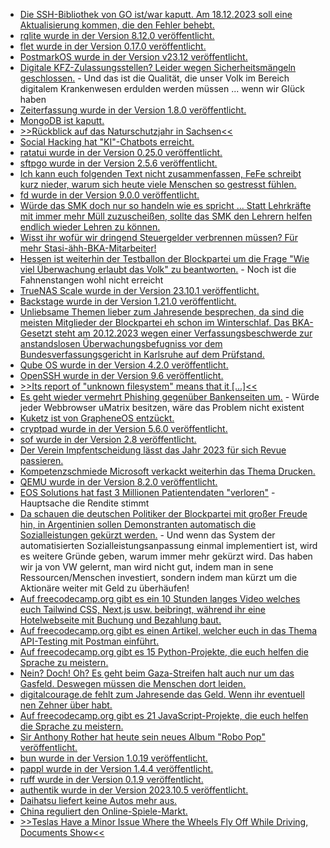 * [Die SSH-Bibliothek von GO ist/war kaputt. Am 18.12.2023 soll eine Aktualisierung kommen, die den Fehler behebt.](http://blog.fefe.de/?ts=9b8180c7)
* [rqlite wurde in der Version 8.12.0 veröffentlicht.](https://github.com/rqlite/rqlite/releases/tag/v8.12.0)
* [flet wurde in der Version 0.17.0 veröffentlicht.](https://github.com/flet-dev/flet/releases/tag/v0.17.0)
* [PostmarkOS wurde in der Version v23.12 veröffentlicht.](https://postmarketos.org/blog/2023/12/18/v23.12-release/)
* [Digitale KFZ-Zulassungsstellen? Leider wegen Sicherheitsmängeln geschlossen.](https://www.borncity.com/blog/2023/12/17/70-der-kfz-zulassungsstellen-werden-wegen-sicherheitsmngel-fr-digitale-kfz-zulassung-i-kfz-gesperrt/) - Und das ist die Qualität, die unser Volk im Bereich digitalem Krankenwesen erdulden werden müssen ... wenn wir Glück haben
* [Zeiterfassung wurde in der Version 1.8.0 veröffentlicht.](https://github.com/urlaubsverwaltung/zeiterfassung/releases/tag/zeiterfassung-1.8.0)
* [MongoDB ist kaputt.](https://www.linux-magazin.de/blogs/mongodb-attacke/)
* [>>Rückblick auf das Naturschutzjahr in Sachsen<<](https://sachsen.nabu.de/news/2023/34318.html)
* [Social Hacking hat "KI"-Chatbots erreicht.](http://blog.fefe.de/?ts=9b7eaba4)
* [ratatui wurde in der Version 0.25.0 veröffentlicht.](https://github.com/ratatui-org/ratatui/releases/tag/v0.25.0)
* [sftpgo wurde in der Version 2.5.6 veröffentlicht.](https://github.com/drakkan/sftpgo/releases/tag/v2.5.6)
* [Ich kann euch folgenden Text nicht zusammenfassen, FeFe schreibt kurz nieder, warum sich heute viele Menschen so gestresst fühlen.](http://blog.fefe.de/?ts=9b7e96ca)
* [fd wurde in der Version 9.0.0 veröffentlicht.](https://github.com/sharkdp/fd/releases/tag/v9.0.0)
* [Würde das SMK doch nur so handeln wie es spricht ... Statt Lehrkräfte mit immer mehr Müll zuzuscheißen, sollte das SMK den Lehrern helfen endlich wieder Lehren zu können.](https://www.bildung.sachsen.de/blog/index.php/2023/12/19/interview-45minuten/)
* [Wisst ihr wofür wir dringend Steuergelder verbrennen müssen? Für mehr Stasi-ähh-BKA-Mitarbeiter!](https://netzpolitik.org/2023/digitale-dienste-gesetz-mehr-personal-fuer-das-bundeskriminalamt-unterm-weihnachtsbaum/)
* [Hessen ist weiterhin der Testballon der Blockpartei um die Frage "Wie viel Überwachung erlaubt das Volk" zu beantworten.](https://netzpolitik.org/2023/koalitionsvertrag-einmal-alles-fuer-hessens-hardliner/) - Noch ist die Fahnenstangen wohl nicht erreicht
* [TrueNAS Scale wurde in der Version 23.10.1 veröffentlicht.](https://github.com/truenas/documentation/releases/tag/TS23.10.1)
* [Backstage wurde in der Version 1.21.0 veröffentlicht.](https://github.com/backstage/backstage/releases/tag/v1.21.0)
* [Unliebsame Themen lieber zum Jahresende besprechen, da sind die meisten Mitglieder der Blockpartei eh schon im Winterschlaf. Das BKA-Gesetzt steht am 20.12.2023 wegen einer Verfassungsbeschwerde zur anstandslosen Überwachungsbefugniss vor dem Bundesverfassungsgericht in Karlsruhe auf dem Prüfstand.](https://netzpolitik.org/2023/bundesverfassungsgericht-bka-gesetz-wieder-auf-dem-pruefstand/)
* [Qube OS wurde in der Version 4.2.0 veröffentlicht.](https://lwn.net/Articles/955691/)
* [OpenSSH wurde in der Version 9.6 veröffentlicht.](https://lwn.net/Articles/955680/)
* [>>Its report of "unknown filesystem" means that it [...]<<](https://utcc.utoronto.ca/~cks/space/blog/linux/GrubUnknownFilesystemWhy)
* [Es geht wieder vermehrt Phishing gegenüber Bankenseiten um.](https://www.bleepingcomputer.com/news/security/new-web-injections-campaign-steals-banking-data-from-50-000-people/) - Würde jeder Webbrowser uMatrix besitzen, wäre das Problem nicht existent
* [Kuketz ist von GrapheneOS entzückt.](https://www.kuketz-blog.de/grapheneos-der-goldstandard-unter-den-android-roms-custom-roms-teil7/)
* [cryptpad wurde in der Version 5.6.0 veröffentlicht.](https://github.com/cryptpad/cryptpad/releases/tag/5.6.0)
* [sof wurde in der Version 2.8 veröffentlicht.](https://github.com/thesofproject/sof/releases/tag/v2.8)
* [Der Verein Impfentscheidung lässt das Jahr 2023 für sich Revue passieren.](https://impfentscheidung.online/weihnachtsgruss-2023/)
* [Kompetenzschmiede Microsoft verkackt weiterhin das Thema Drucken.](https://impfentscheidung.online/weihnachtsgruss-2023/)
* [QEMU wurde in der Version 8.2.0 veröffentlicht.](https://lwn.net/Articles/955832/)
* [EOS Solutions hat fast 3 Millionen Patientendaten "verloren"](https://www.bleepingcomputer.com/news/security/healthcare-software-provider-data-breach-impacts-27-million/) - Hauptsache die Rendite stimmt
* [Da schauen die deutschen Politiker der Blockpartei mit großer Freude hin, in Argentinien sollen Demonstranten automatisch die Sozialleistungen gekürzt werden.](https://netzpolitik.org/2023/gesichtserkennung-argentiniens-rechter-praesident-will-demonstrierenden-sozialleistungen-streichen/) - Und wenn das System der automatisierten Sozialleistungsanpassung einmal implementiert ist, wird es weitere Gründe geben, warum immer mehr gekürzt wird. Das haben wir ja von VW gelernt, man wird nicht gut, indem man in sene Ressourcen/Menschen investiert, sondern indem man kürzt um die Aktionäre weiter mit Geld zu überhäufen!
* [Auf freecodecamp.org gibt es ein 10 Stunden langes Video welches euch Tailwind CSS, Next.js usw. beibringt, während ihr eine Hotelwebseite mit Buchung und Bezahlung baut.](https://www.freecodecamp.org/news/build-and-deploy-a-hotel-management-site/)
* [Auf freecodecamp.org gibt es einen Artikel, welcher euch in das Thema API-Testing mit Postman einführt.](https://www.freecodecamp.org/news/how-to-use-an-api-with-postman/)
* [Auf freecodecamp.org gibt es 15 Python-Projekte, die euch helfen die Sprache zu meistern.](https://www.freecodecamp.org/news/python-curriculum-upgrade/)
* [Nein? Doch! Oh? Es geht beim Gaza-Streifen halt auch nur um das Gasfeld. Deswegen müssen die Menschen dort leiden.](https://archive.ph/x91Od)
* [digitalcourage.de fehlt zum Jahresende das Geld. Wenn ihr eventuell nen Zehner über habt.](https://civi.digitalcourage.de/civicrm/contribute/transact?reset=1&id=2)
* [Auf freecodecamp.org gibt es 21 JavaScript-Projekte, die euch helfen die Sprache zu meistern.](https://www.freecodecamp.org/news/learn-javascript-with-new-data-structures-and-algorithms-certification-projects/)
* [Sir Anthony Rother hat heute sein neues Album "Robo Pop" veröffentlicht.](https://anthonyrother.bandcamp.com/album/robo-pop)
* [bun wurde in der Version 1.0.19 veröffentlicht.](https://github.com/oven-sh/bun/releases/tag/bun-v1.0.19)
* [pappl wurde in der Version 1.4.4 veröffentlicht.](https://github.com/michaelrsweet/pappl/releases/tag/v1.4.4)
* [ruff wurde in der Version 0.1.9 veröffentlicht.](https://github.com/astral-sh/ruff/releases/tag/v0.1.9)
* [authentik wurde in der Version 2023.10.5 veröffentlicht.](https://github.com/goauthentik/authentik/releases/tag/version/2023.10.5)
* [Daihatsu liefert keine Autos mehr aus.](https://blog.fefe.de/?ts=9b7adbd5)
* [China reguliert den Online-Spiele-Markt.](https://blog.fefe.de/?ts=9b7b45bd)
* [>>Teslas Have a Minor Issue Where the Wheels Fly Off While Driving, Documents Show<<](https://blog.fefe.de/?ts=9b7b7ee9)
